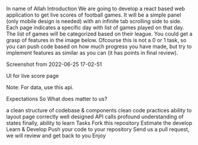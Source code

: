 In name of Allah
Introduction
We are going to develop a react based web application to get live scores of football games. It will be a simple panel (only mobile design is needed) with an infinite tab scrolling side to side. Each page indicates a specific day with list of games played on that day. The list of games will be categorized based on their league. You could get a grasp of features in the image below. Ofcourse this is not a 0 or 1 task, so you can push code based on how much progress you have made, but try to implement features as similar as you can (it has points in final review).

Screenshot from 2022-06-25 17-02-51

UI for live score page

Note: For data, use this api.

Expectations
So What does matter to us?

a clean structure of codebase & components
clean code practices
ability to layout page correctly
well designed API calls
profound understanding of states
finally, ability to learn
Tasks
Fork this repository
Estimate the develop
Learn & Develop
Push your code to your repository
Send us a pull request, we will review and get back to you
Enjoy
